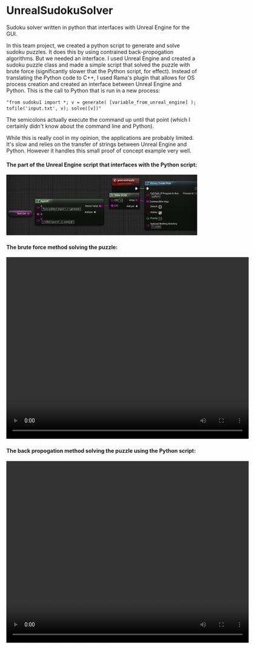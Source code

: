 # UnrealSudokuSolver
Sudoku solver written in python that interfaces with Unreal Engine for the GUI.

In this team project, we created a python script to generate and solve sudoku puzzles. It does this by using contrained back-propogation algorithms. But we needed an interface. I used Unreal Engine and created a sudoku puzzle class and made a simple script that solved the puzzle with brute force (significantly slower that the Python script, for effect). Instead of translating the Python code to C++, I used Rama's plugin that allows for OS process creation and created an interface between Unreal Engine and Python. This is the call to Python that is run in a new process:
```
"from sudoku1 import *; v = generate( [variable_from_unreal_engine] ); tofile('input.txt', v); solve([v])"
```
The semicolons actually execute the command up until that point (which I certainly didn't know about the command line and Python).

While this is really cool in my opinion, the applications are probably limited. It's slow and relies on the transfer of strings between Unreal Engine and Python. However it handles this small proof of concept example very well.


#### The part of the Unreal Engine script that interfaces with the Python script:
<p align="left">
  <img src="interface.png" width="800">
</p>

#### The brute force method solving the puzzle:
<video width="640" height="480" controls>
  <source src="sudoku-brute.mp4" type="video/mp4">
  <a href="https://ryanawalters.github.io/UnrealSudokuSolver/"><b>Please view this page with videos enabled!</b></a>
</video>

#### The back propogation method solving the puzzle using the Python script:
<video width="640" height="480" controls>
  <source src="sudoku-good.mp4" type="video/mp4">
  <a href="https://ryanawalters.github.io/UnrealSudokuSolver/"><b>Please view this page with videos enabled!</b></a>
</video>
